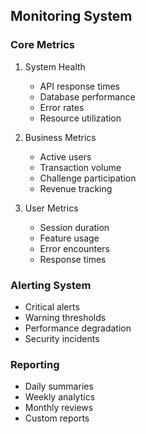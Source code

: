 ## Monitoring System

### Core Metrics
1. System Health
   - API response times
   - Database performance
   - Error rates
   - Resource utilization

2. Business Metrics
   - Active users
   - Transaction volume
   - Challenge participation
   - Revenue tracking

3. User Metrics
   - Session duration
   - Feature usage
   - Error encounters
   - Response times

### Alerting System
- Critical alerts
- Warning thresholds
- Performance degradation
- Security incidents

### Reporting
- Daily summaries
- Weekly analytics
- Monthly reviews
- Custom reports